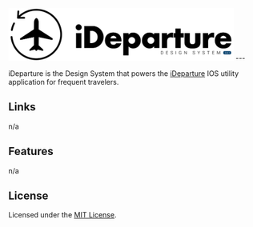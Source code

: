 <img src="./_assets/png/original.png" alt="iDeparture | Design System v.3.0.1" width="450"/>  
---  
  
iDeparture is the Design System that powers the [iDeparture](#) IOS utility application for frequent travelers.  
  
## Links  
n/a  
  
## Features  
n/a  
  
## License  
Licensed under the [MIT License](#).  